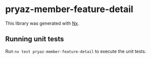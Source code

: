 # pryaz-member-feature-detail

This library was generated with [Nx](https://nx.dev).

## Running unit tests

Run `nx test pryaz-member-feature-detail` to execute the unit tests.
